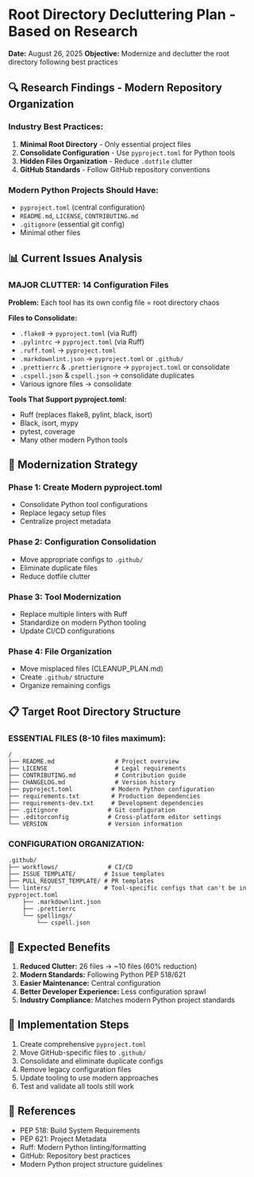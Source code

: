 # Root Directory Decluttering Plan - Based on Research
**Date:** August 26, 2025
**Objective:** Modernize and declutter the root directory following best practices

## 🔍 **Research Findings - Modern Repository Organization**

### **Industry Best Practices:**
1. **Minimal Root Directory** - Only essential project files
2. **Consolidate Configuration** - Use `pyproject.toml` for Python tools
3. **Hidden Files Organization** - Reduce `.dotfile` clutter
4. **GitHub Standards** - Follow GitHub repository conventions

### **Modern Python Projects Should Have:**
- `pyproject.toml` (central configuration)
- `README.md`, `LICENSE`, `CONTRIBUTING.md`
- `.gitignore` (essential git config)
- Minimal other files

## 📊 **Current Issues Analysis**

### **MAJOR CLUTTER: 14 Configuration Files**
**Problem:** Each tool has its own config file = root directory chaos

**Files to Consolidate:**
- `.flake8` → `pyproject.toml` (via Ruff)
- `.pylintrc` → `pyproject.toml` (via Ruff)
- `.ruff.toml` → `pyproject.toml`
- `.markdownlint.json` → `pyproject.toml` or `.github/`
- `.prettierrc` & `.prettierignore` → `pyproject.toml` or consolidate
- `.cspell.json` & `cspell.json` → consolidate duplicates
- Various ignore files → consolidate

**Tools That Support pyproject.toml:**
- Ruff (replaces flake8, pylint, black, isort)
- Black, isort, mypy
- pytest, coverage
- Many other modern Python tools

## 🎯 **Modernization Strategy**

### **Phase 1: Create Modern pyproject.toml**
- Consolidate Python tool configurations
- Replace legacy setup files
- Centralize project metadata

### **Phase 2: Configuration Consolidation**
- Move appropriate configs to `.github/`
- Eliminate duplicate files
- Reduce dotfile clutter

### **Phase 3: Tool Modernization**
- Replace multiple linters with Ruff
- Standardize on modern Python tooling
- Update CI/CD configurations

### **Phase 4: File Organization**
- Move misplaced files (CLEANUP_PLAN.md)
- Create `.github/` structure
- Organize remaining configs

## 📋 **Target Root Directory Structure**

### **ESSENTIAL FILES (8-10 files maximum):**
```
/
├── README.md                 # Project overview
├── LICENSE                   # Legal requirements
├── CONTRIBUTING.md           # Contribution guide
├── CHANGELOG.md              # Version history
├── pyproject.toml           # Modern Python configuration
├── requirements.txt         # Production dependencies
├── requirements-dev.txt     # Development dependencies
├── .gitignore              # Git configuration
├── .editorconfig           # Cross-platform editor settings
└── VERSION                 # Version information
```

### **CONFIGURATION ORGANIZATION:**
```
.github/
├── workflows/              # CI/CD
├── ISSUE_TEMPLATE/        # Issue templates
├── PULL_REQUEST_TEMPLATE/ # PR templates
└── linters/               # Tool-specific configs that can't be in pyproject.toml
    ├── .markdownlint.json
    ├── .prettierrc
    └── spellings/
        └── cspell.json
```

## 🚀 **Expected Benefits**

1. **Reduced Clutter:** 26 files → ~10 files (60% reduction)
2. **Modern Standards:** Following Python PEP 518/621
3. **Easier Maintenance:** Central configuration
4. **Better Developer Experience:** Less configuration sprawl
5. **Industry Compliance:** Matches modern Python project standards

## 🔧 **Implementation Steps**

1. Create comprehensive `pyproject.toml`
2. Move GitHub-specific files to `.github/`
3. Consolidate and eliminate duplicate configs
4. Remove legacy configuration files
5. Update tooling to use modern approaches
6. Test and validate all tools still work

## 📖 **References**
- PEP 518: Build System Requirements
- PEP 621: Project Metadata
- Ruff: Modern Python linting/formatting
- GitHub: Repository best practices
- Modern Python project structure guidelines
